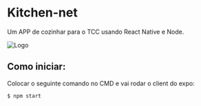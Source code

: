 # Kitchen-net

Um APP de cozinhar para o TCC usando React Native e Node.

![Logo](https://pipe.miroware.io/60a47afdab37f801c2e52bb1/TCC/logo.png)

## Como iniciar:

Colocar o seguinte comando no CMD e vai rodar o client do expo:

``` bash
$ npm start
```

